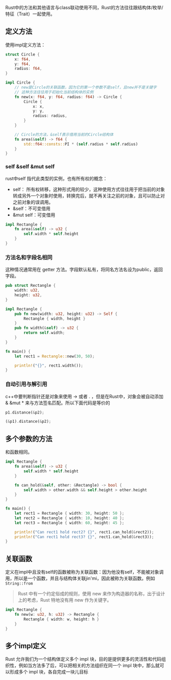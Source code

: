 Rust中的方法和其他语言与class联动使用不同，Rust的方法往往跟结构体/枚举/特征（Trait）一起使用。

<!-- more -->

## 定义方法

使用impl定义方法：

```rust
struct Circle {
    x: f64,
    y: f64,
    radius: f64,
}

impl Circle {
    // new是Circle的关联函数，因为它的第一个参数不是self，且new并不是关键字
    // 这种方法往往用于初始化当前结构体的实例
    fn new(x: f64, y: f64, radius: f64) -> Circle {
        Circle {
            x: x,
            y: y,
            radius: radius,
        }
    }

    // Circle的方法，&self表示借用当前的Circle结构体
    fn area(&self) -> f64 {
        std::f64::consts::PI * (self.radius * self.radius)
    }
}

```



### self &self &mut self

rust中self 指代此类型的实例，也有所有权的概念：

- self： 所有权转移，这种形式用的较少，这种使用方式往往用于把当前的对象转成另外一个对象时使用，转换完后，就不再关注之前的对象，且可以防止对之前对象的误调用。
- &self：不可变借用
- &mut self：可变借用

```rust
impl Rectangle {
    fn area(&self) -> u32 {
        self.width * self.height
    }
}
```



### 方法名和字段名相同

这种情况通常用在 getter 方法。字段默认私有，将同名方法名设为public，返回字段。

```rust
pub struct Rectangle {
    width: u32,
    height: u32,
}

impl Rectangle {
    pub fn new(width: u32, height: u32) -> Self {
        Rectangle { width, height }
    }
    pub fn width(&self) -> u32 {
        return self.width;
    }
}

fn main() {
    let rect1 = Rectangle::new(30, 50);

    println!("{}", rect1.width());
}
```



### 自动引用与解引用

c++中要判断指针还是对象来使用 -> 或者 . ，但是在Rust中，对象会被自动添加 & &mut * 来与方法签名匹配。所以下面代码是等价的

```rust
p1.distance(&p2);

(&p1).distance(&p2);
```



## 多个参数的方法

和函数相同。

```rust
impl Rectangle {
    fn area(&self) -> u32 {
        self.width * self.height
    }

    fn can_hold(&self, other: &Rectangle) -> bool {
        self.width > other.width && self.height > other.height
    }
}

fn main() {
    let rect1 = Rectangle { width: 30, height: 50 };
    let rect2 = Rectangle { width: 10, height: 40 };
    let rect3 = Rectangle { width: 60, height: 45 };

    println!("Can rect1 hold rect2? {}", rect1.can_hold(&rect2));
    println!("Can rect1 hold rect3? {}", rect1.can_hold(&rect3));
}
```



## 关联函数

定义在impl中且没有self的函数被称为关联函数：因为他没有self，不能被对象调用，所以是一个函数，并且与结构体关联jin'mi，因此被称为关联函数。例如 `String::from`

> Rust 中有一个约定俗成的规则，使用 new 来作为构造器的名称，出于设计上的考虑，Rust 特地没有用 new 作为关键字。

```rust
impl Rectangle {
    fn new(w: u32, h: u32) -> Rectangle {
        Rectangle { width: w, height: h }
    }
}
```



## 多个impl定义

Rust 允许我们为一个结构体定义多个 impl 块，目的是提供更多的灵活性和代码组织性，例如当方法多了后，可以把相关的方法组织在同一个 impl 块中，那么就可以形成多个 impl 块，各自完成一块儿目标